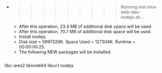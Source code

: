 * >>>>>>>>> Running inst-xtra-web-dev-nodejs.sh ...
  * After this operation, 23.4 MB of additional disk space will be used.
  * After this operation, 70.7 MB of additional disk space will be used.
  * Install nodejs.
  * Disk size = 5997328K. Space Used = 127304K. Runtime = 00:00:00:25.
  * The following NEW packages will be installed:
  ```bash
libc-ares2 libnode64 libuv1 nodejs
  ```
